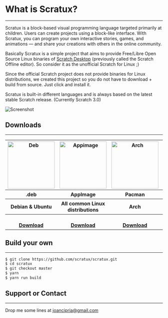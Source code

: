 # What is Scratux?
* * *

Scratux is a block-based visual programming language targeted primarily at children. Users can create projects using a block-like interface. With Scratux, you can program your own interactive stories, games, and animations — and share your creations with others in the online community.

Basically Scratux is a simple project that aims to provide Free/Libre Open Source Linux binaries of [Scratch Desktop](https://scratch.mit.edu/download) (previously called the Scratch Offline editor). So consider it as the unofficial Scratch for Linux ;)

Since the official Scratch project does not provide binaries for Linux distributions, we created this project so you do not have to download + build from source. Just click and install it.

Scratux is built-in different languages and is always based on the latest stable Scratch release. (Currently Scratch 3.0)

![Screenshot](https://scratux.github.io/assets/images/screenshot.png)

## Downloads
* * *
<table style="border: none;">
  <tr>
    <th><img src="https://scratux.github.io/assets/images/deb.png" alt="Deb" title="Download .deb" width="150" /></th>
    <th><img src="https://scratux.github.io/assets/images/appimage.png" alt="Appimage" title="Download AppImage"
        width="150" /></th>
    <th><img src="https://scratux.github.io/assets/images/arch.png" alt="Arch" title="Download Arch" width="150" /></th>
    <th><img src="https://scratux.github.io/assets/images/rasp.png" alt="Arch" title="Download .deb for Raspbian" width="150" /></th>
    <th><img src="https://scratux.github.io/assets/images/snap.png" alt="Snap" title="Download Snap" width="150" /></th>
  </tr>
  <tr>
    <th>.deb</th>
    <th>AppImage</th>
    <th>Pacman</th>
    <th>.deb (armv7l)</th>
    <th>Snap</th>
  </tr>
    <tr>
    <th>Debian & Ubuntu</th>
    <th>All common Linux distributions</th>
    <th>Arch</th>
    <th>Raspbian</th>
    <th>All common Linux distributions</th>
  </tr>
  <tr>
    <th><a href="{{ site.github.deb_url }}"><br>Download</a></th>
    <th><a href="{{ site.github.appimage_url }}"><br>Download</a></th>
    <th><a href="{{ site.github.arch_url }}"><br>Download</a></th>
    <th><br>Coming soon</th>
    <th><br>Coming soon</th>
  </tr>

</table>

## Build your own
* * *

```sh
$ git clone https://github.com/scratux/scratux.git
$ cd scratux
$ git checkout master
$ yarn
$ yarn run build
```

## Support or Contact
* * *
Drop me some lines at <a href = "mailto: joancipria@gmail.com">joancipria@gmail.com</a>
